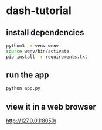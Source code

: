 # dash-tutorial

## install dependencies
```bash
python3 -m venv wenv
source wenv/bin/activate
pip install -r requirements.txt
```

## run the app
```bash
python app.py
```

## view it in a web browser

http://127.0.0.1:8050/

